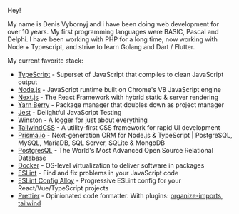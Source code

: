 Hey!

My name is Denis Vybornyj and i have been doing web development for over 10 years. My first programming languages were BASIC, Pascal and Delphi. I have been working with PHP for a long time, now working with Node + Typescript, and strive to learn Golang and Dart / Flutter.

My current favorite stack:

- [TypeScript](https://github.com/microsoft/TypeScript) - Superset of JavaScript that compiles to clean JavaScript output
- [Node.js](https://github.com/nodejs) - JavaScript runtime built on Chrome's V8 JavaScript engine
- [Next.js](https://github.com/vercel/next.js) - The React Framework with hybrid static & server rendering
- [Yarn Berry](https://github.com/yarnpkg/berry) - Package manager that doubles down as project manager
- [Jest](https://github.com/facebook/jest) - Delightful JavaScript Testing
- [Winston](https://github.com/winstonjs/winston) - A logger for just about everything
- [TailwindCSS](https://github.com/tailwindlabs/tailwindcss) - A utility-first CSS framework for rapid UI development
- [Prisma.io](https://github.com/prisma/prisma) - Next-generation ORM for Node.js & TypeScript | PostgreSQL, MySQL, MariaDB, SQL Server, SQLite & MongoDB
- [PostgresQL](https://www.postgresql.org) - The World's Most Advanced Open Source Relational Database
- [Docker](https://docs.docker.com) - OS-level virtualization to deliver software in packages
- [ESLint](https://github.com/eslint/eslint) - Find and fix problems in your JavaScript code
- [ESLint Config Alloy](https://github.com/AlloyTeam/eslint-config-alloy) - Progressive ESLint config for your React/Vue/TypeScript projects
- [Prettier](https://github.com/prettier/prettier) - Opinionated code formatter. With plugins: [organize-imports](https://github.com/simonhaenisch/prettier-plugin-organize-imports), [tailwind](https://github.com/Acidic9/prettier-plugin-tailwind)
